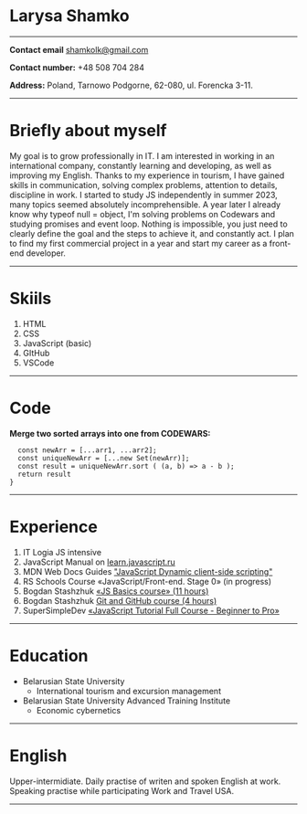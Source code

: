 
# Larysa Shamko #  
___________________________________
**Contact email** shamkolk@gmail.com

**Contact number:** +48 508 704 284

**Address:** Poland, Tarnowo Podgorne, 62-080, ul. Forencka 3-11.
____________________________________________________________________

# Briefly about myself
My goal is to grow professionally in IT. I am interested in working in an international company, constantly learning and developing, as well as improving my English. Thanks to my experience in tourism, I have gained skills in communication, solving complex problems, attention to details, discipline in work. I started to study JS independently in summer 2023, many topics seemed absolutely incomprehensible. A year later I already know why typeof null = object, I'm solving problems on Codewars and studying promises and event loop. Nothing is impossible, you just need to clearly define the goal and the steps to achieve it, and constantly act. I plan to find my first commercial project in a year and start my career as a front-end developer.

__________________________________________________________________

# Skiils #
1. HTML
2. CSS
3. JavaScript (basic)
4. GItHub
5. VSCode

___________________________________________________

# Code 
**Merge two sorted arrays into one from CODEWARS:** 
```function mergeArrays(arr1, arr2) {
  const newArr = [...arr1, ...arr2];
  const uniqueNewArr = [...new Set(newArr)];
  const result = uniqueNewArr.sort ( (a, b) => a - b );
  return result
}
```
___________________________________________________
# Experience
1. IT Logia JS intensive 
2. JavaScript Manual on [learn.javascript.ru](https://learn.javascript.ru/)
3. MDN Web Docs Guides ["JavaScript Dynamic client-side scripting"](https://developer.mozilla.org/en-US/docs/Learn/JavaScript)
4. RS Schools Course «JavaScript/Front-end. Stage 0» (in progress)
5. Bogdan Stashzhuk [«JS Basics course» (11 hours)](https://www.youtube.com/watch?v=CxgOKJh4zWE)
6. Bogdan Stashzhuk [Git and GitHub course (4 hours)](https://www.youtube.com/watch?v=O00FTZDxD0o)
7. SuperSimpleDev [«JavaScript Tutorial Full Course - Beginner to Pro»](https://www.youtube.com/watch?v=EerdGm-ehJQ)
__________________________________________________________

# Education 
* Belarusian State University 
   + International tourism and excursion management
* Belarusian State University Advanced Training Institute
   + Economic cybernetics
_________________________________________________

# English 
Upper-intermidiate. Daily practise of writen and spoken English at work. Speaking practise while participating Work and Travel USA.
__________________________________________
